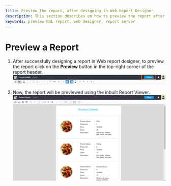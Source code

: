 ```yaml
---
title: Preview the report, after designing in Web Report Designer
description: This section describes on how to preview the report after designing using in-built Report Viewer Bold Report Designer
keywords: preview RDL report, web designer, report server
---
```


# Preview a Report

1. After successfully designing a report in Web report designer, to preview the report click on the **Preview** button in the top-right corner of the report header.
![Preview button in report designer](/static/assets/on-premise/images/report-designer/preview-report/preview-button-location.png)

2. Now, the report will be previewed using the inbuilt Report Viewer.
![Report preview using Report Viewer](/static/assets/on-premise/images/report-designer/preview-report/report-preview-in-report-viewer.png)
